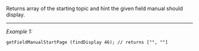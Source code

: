 Returns array of the starting topic and hint the given field manual should display.


---
*Example 1:*
```sqf
getFieldManualStartPage (findDisplay 46); // returns ["", ""]
```